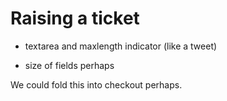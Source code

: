 # Raising a ticket

- textarea and maxlength indicator (like a tweet)

- size of fields perhaps

We could fold this into checkout perhaps.